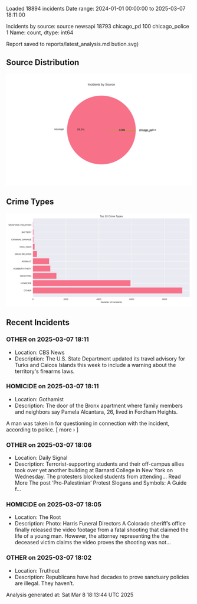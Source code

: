 
Loaded 18894 incidents
Date range: 2024-01-01 00:00:00 to 2025-03-07 18:11:00

Incidents by source:
source
newsapi           18793
chicago_pd          100
chicago_police        1
Name: count, dtype: int64

Report saved to reports/latest_analysis.md
bution.svg)

## Source Distribution
![Source Distribution](images/source_distribution.svg)

## Crime Types
![Crime Types](images/crime_types.svg)

## Recent Incidents

### OTHER on 2025-03-07 18:11
- Location: CBS News
- Description: The U.S. State Department updated its travel advisory for Turks and Caicos Islands this week to include a warning about the territory's firearms laws.


### HOMICIDE on 2025-03-07 18:11
- Location: Gothamist
- Description: The door of the Bronx apartment where family members and neighbors say Pamela Alcantara, 26, lived in Fordham Heights.
 

A man was taken in for questioning in connection with the incident, according to police. [ more › ]


### OTHER on 2025-03-07 18:06
- Location: Daily Signal
- Description: Terrorist-supporting students and their off-campus allies took over yet another building at Barnard College in New York on Wednesday. The protesters blocked students from attending... Read More
The post ‘Pro-Palestinian’ Protest Slogans and Symbols: A Guide f…


### HOMICIDE on 2025-03-07 18:05
- Location: The Root
- Description: Photo: Harris Funeral Directors
A Colorado sheriff’s office finally released the video footage from a fatal shooting that claimed the life of a young man. However, the attorney representing the the deceased victim claims the video proves the shooting was not…


### OTHER on 2025-03-07 18:02
- Location: Truthout
- Description: Republicans have had decades to prove sanctuary policies are illegal. They haven’t.

Analysis generated at: Sat Mar  8 18:13:44 UTC 2025
